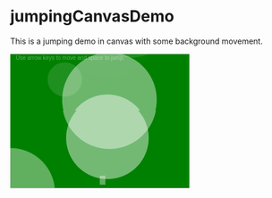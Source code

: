 # jumpingCanvasDemo
This is a jumping demo in canvas with some background movement.

![](https://github.com/ahuertam/jumpingCanvasDemo/blob/master/capture.png?raw=true)
